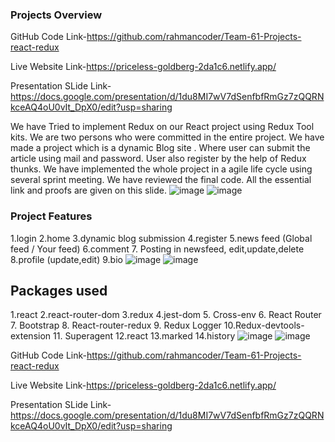 ### Projects Overview
GitHub Code Link-https://github.com/rahmancoder/Team-61-Projects-react-redux

Live Website Link-https://priceless-goldberg-2da1c6.netlify.app/

Presentation SLide Link-https://docs.google.com/presentation/d/1du8MI7wV7dSenfbfRmGz7zQQRNkceAQ4oU0vIt_DpX0/edit?usp=sharing

We have Tried to implement Redux on our React project using Redux Tool kits. We are two persons who were committed in the entire project. We have made a project which is a dynamic Blog site . Where user can submit the article using mail and password. User also register by the help of Redux thunks. We have implemented the whole project in a agile life cycle using several sprint meeting. We have reviewed the final code. All the essential link and proofs are given on this slide.
![image](https://user-images.githubusercontent.com/58332260/148094044-1346d7bc-bd43-4756-b97b-4178a7083a7b.png)
![image](https://user-images.githubusercontent.com/58332260/148094074-85bc8506-6918-4582-9aa5-2ca8abd1b4a7.png)

### Project Features
1.login
2.home
3.dynamic blog submission
4.register
5.news feed (Global feed / Your feed)
6.comment
7. Posting in newsfeed, edit,update,delete
8.profile (update,edit)
9.bio
![image](https://user-images.githubusercontent.com/58332260/148094122-7521012c-4418-4156-89e0-57434ce5633c.png)
![image](https://user-images.githubusercontent.com/58332260/148094148-b4f0662b-0656-433b-aac0-5652243b7dbd.png)


## Packages used
1.react
2.react-router-dom
3.redux
4.jest-dom
5. Cross-env
6. React Router
7. Bootstrap
8. React-router-redux
9. Redux Logger
10.Redux-devtools-extension
11. Superagent
12.react
13.marked
14.history
![image](https://user-images.githubusercontent.com/58332260/148094202-e193871f-a618-44c7-b92f-ee0d6b2e8881.png)
![image](https://user-images.githubusercontent.com/58332260/148094249-73b1fb5a-f2c7-489d-a595-9e21624e8e48.png)



GitHub Code Link-https://github.com/rahmancoder/Team-61-Projects-react-redux

Live Website Link-https://priceless-goldberg-2da1c6.netlify.app/

Presentation SLide Link-https://docs.google.com/presentation/d/1du8MI7wV7dSenfbfRmGz7zQQRNkceAQ4oU0vIt_DpX0/edit?usp=sharing
